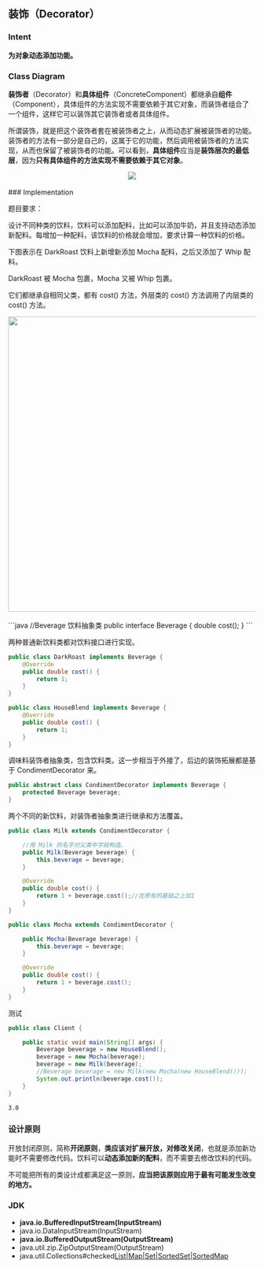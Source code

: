## 装饰（Decorator）

### Intent

**为对象动态添加功能。**

### Class Diagram

**装饰者**（Decorator）和**具体组件**（ConcreteComponent）都继承自**组件**（Component），具体组件的方法实现不需要依赖于其它对象，而装饰者组合了一个组件，这样它可以装饰其它装饰者或者具体组件。

所谓装饰，就是把这个装饰者套在被装饰者之上，从而动态扩展被装饰者的功能。装饰者的方法有一部分是自己的，这属于它的功能，然后调用被装饰者的方法实现，从而也保留了被装饰者的功能。可以看到，**具体组件**应当是**装饰层次的最低层**，因为**只有具体组件的方法实现不需要依赖于其它对象**。

<div align="center"> <img src="https://cs-notes-1256109796.cos.ap-guangzhou.myqcloud.com/6b833bc2-517a-4270-8a5e-0a5f6df8cd96.png"/> </div><br>
### Implementation

题目要求：

设计不同种类的饮料，饮料可以添加配料，比如可以添加牛奶，并且支持动态添加新配料。每增加一种配料，该饮料的价格就会增加，要求计算一种饮料的价格。

下图表示在 DarkRoast 饮料上新增新添加 Mocha 配料，之后又添加了 Whip 配料。

DarkRoast 被 Mocha 包裹，Mocha 又被 Whip 包裹。

它们都继承自相同父类，都有 cost() 方法，外层类的 cost() 方法调用了内层类的 cost() 方法。

<div align="center"> <img src="https://cs-notes-1256109796.cos.ap-guangzhou.myqcloud.com/c9cfd600-bc91-4f3a-9f99-b42f88a5bb24.jpg" width="600"/> </div><br>
```java
//Beverage 饮料抽象类
public interface Beverage {
    double cost();
}
```

两种普通新饮料类都对饮料接口进行实现。

```java
public class DarkRoast implements Beverage {
    @Override
    public double cost() {
        return 1;
    }
}
```

```java
public class HouseBlend implements Beverage {
    @Override
    public double cost() {
        return 1;
    }
}
```

调味料装饰者抽象类，包含饮料类。这一步相当于外接了，后边的装饰拓展都是基于 CondimentDecorator 来。

```java
public abstract class CondimentDecorator implements Beverage {
    protected Beverage beverage;
}
```

两个不同的新饮料，对装饰者抽象类进行继承和方法覆盖。

```java
public class Milk extends CondimentDecorator {

    //用 Milk 的名字对父类中字段构造。
    public Milk(Beverage beverage) {
        this.beverage = beverage;
    }

    @Override
    public double cost() {
        return 1 + beverage.cost();//在原有的基础之上加1
    }
}
```

```java
public class Mocha extends CondimentDecorator {

    public Mocha(Beverage beverage) {
        this.beverage = beverage;
    }

    @Override
    public double cost() {
        return 1 + beverage.cost();
    }
}
```

测试

```java
public class Client {

    public static void main(String[] args) {
        Beverage beverage = new HouseBlend();
        beverage = new Mocha(beverage);
        beverage = new Milk(beverage);
        //Beverage beverage = new Milk(new Mocha(new HouseBlend()));
        System.out.println(beverage.cost());
    }
}
```

```html
3.0
```

### 设计原则

开放封闭原则，简称**开闭原则**，**类应该对扩展开放，对修改关闭**，也就是添加新功能时不需要修改代码。饮料可以**动态添加新的配料**，而不需要去修改饮料的代码。

不可能把所有的类设计成都满足这一原则，**应当把该原则应用于最有可能发生改变的地方。**

### JDK

- **java.io.BufferedInputStream(InputStream)**
- java.io.DataInputStream(InputStream)
- **java.io.BufferedOutputStream(OutputStream)**
- java.util.zip.ZipOutputStream(OutputStream)
- java.util.Collections#checked[List|Map|Set|SortedSet|SortedMap]()
